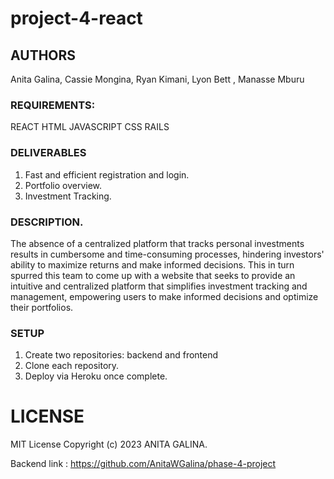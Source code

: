 # project-4-react

## AUTHORS 
Anita Galina,
Cassie Mongina,
Ryan Kimani,
Lyon Bett ,
Manasse Mburu

### REQUIREMENTS: 
REACT 
HTML
JAVASCRIPT
CSS
RAILS

### DELIVERABLES 
1. Fast and efficient registration and login.
2. Portfolio overview.
3. Investment Tracking.


### DESCRIPTION. 
The absence of a centralized platform that tracks personal  investments results in cumbersome and time-consuming processes, hindering investors' ability to maximize returns and make informed decisions. This in turn spurred this team to come up with a website that seeks to provide an intuitive and centralized platform that simplifies investment tracking and management, empowering users to make informed decisions and optimize their portfolios.

### SETUP
1. Create two repositories: backend and frontend
2. Clone each repository.
3. Deploy via Heroku once complete.



# LICENSE
MIT License Copyright (c) 2023  ANITA GALINA.

Backend link :
https://github.com/AnitaWGalina/phase-4-project

